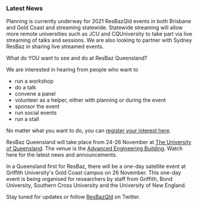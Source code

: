 ### Latest News

Planning is currently underway for 2021 ResBazQld events in both Brisbane and Gold Coast and streaming statewide. Statewide streaming will allow more remote universities such as JCU and CQUniversity to take part via live streaming of talks and sessions. We are also looking to partner with Sydney ResBaz in sharing live streamed events.

What do YOU want to see and do at ResBaz Queensland? 

We are interested in hearing from people who want to

- run a workshop
- do a talk
- convene a panel
- volunteer as a helper, either with planning or during the event
- sponsor the event
- run social events
- run a stall 

No matter what you want to do, you can [register your interest here](https://docs.google.com/forms/d/e/1FAIpQLSfTwkZaRlKULFQrnY66P2MJSpYeUyS2eJ3RPcqMDNHy1QxmyA/viewform). 

ResBaz Queensland will take place from 24-26 November at [The University of Queensland](https://www.uq.edu.au/). The venue is the [Advanced Engineering Building](https://www.eait.uq.edu.au/aeb). Watch here for the latest news and announcements.

In a Queensland first for ResBaz, there will be a one-day satellite event at Griffith University's Gold Coast campus on 26 November. This one-day event is being organised for researchers by staff from Griffith, Bond University, Southern Cross University and the University of New England.

Stay tuned for updates or follow [ResBazQld](https://twitter.com/ResBazQld) on Twitter. 
